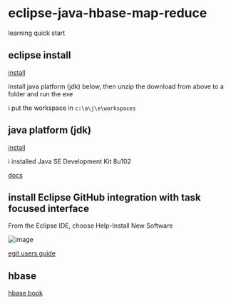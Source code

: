 # eclipse-java-hbase-map-reduce
learning quick start

## eclipse install

[install](http://www.eclipse.org/downloads/packages/eclipse-ide-java-ee-developers/neonr)

install java platform (jdk) below, then unzip the download from above to a folder and run the exe

i put the workspace in `c:\a\j\e\workspaces`

## java platform (jdk)

[install](http://www.oracle.com/technetwork/java/javase/downloads/jdk8-downloads-2133151.html)

i installed Java SE Development Kit 8u102

[docs](http://docs.oracle.com/javase/8/docs/)

## install Eclipse GitHub integration with task focused interface

From the Eclipse IDE, choose Help-Install New Software

![image](https://cloud.githubusercontent.com/assets/10272832/18037281/606c1e1e-6d3d-11e6-8edf-f9cf48b3567a.png)

[egit users guide](https://wiki.eclipse.org/EGit/User_Guide)

## hbase

[hbase book](http://hbase.apache.org/book.html)

